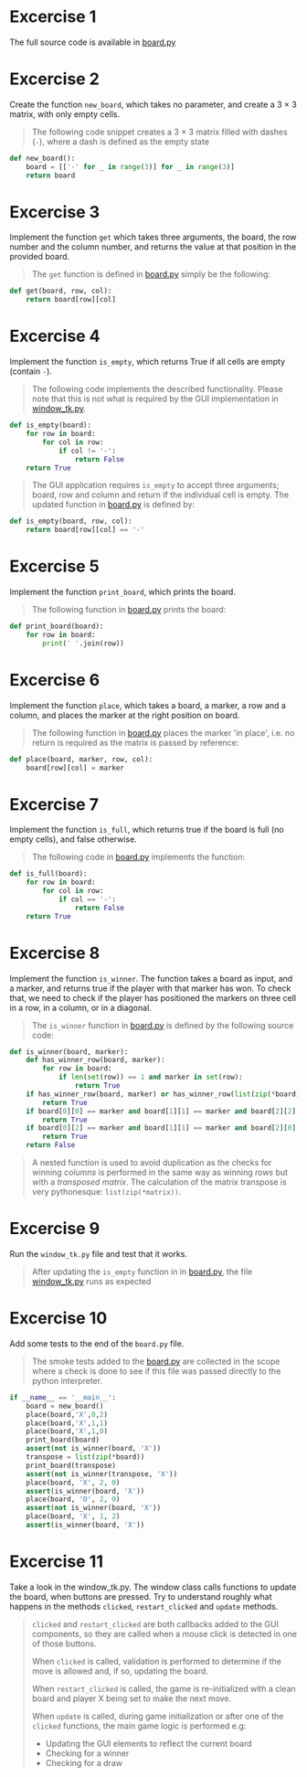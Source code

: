 # Excercise 1

The full source code is available in [board.py](board.py)

# Excercise 2

Create the function `new_board`, which takes no parameter, and create a 3 × 3 matrix, with
only empty cells.

> The following code snippet creates a 3 × 3 matrix filled with dashes (`-`), where 
> a dash is defined as the empty state  
```python
def new_board():
    board = [['-' for _ in range(3)] for _ in range(3)]
    return board

```

# Excercise 3
Implement the function `get` which takes three arguments, the board, the row number and
the column number, and returns the value at that position in the provided board.

>The `get` function is defined in [board.py](board.py) simply be the following:
```python
def get(board, row, col):
    return board[row][col]
```    

# Excercise 4

Implement the function `is_empty`, which returns True if all cells are empty (contain `-`).

> The following code implements the described functionality. Please note that this is
> not what is required by the GUI implementation in [window_tk.py](window_tk.py).
```python
def is_empty(board):
    for row in board:
        for col in row:
            if col != '-':
                return False
    return True
```    

> The GUI application requires `is_empty` to accept three arguments; board, row
> and column and return if the individual cell is empty. The updated function
> in [board.py](board.py) is defined by:

```python
def is_empty(board, row, col):
    return board[row][col] == '-'

```

# Excercise 5
Implement the function `print_board`, which prints the board.

> The following function in [board.py](board.py) prints the board:

```python
def print_board(board):
    for row in board:
        print(' '.join(row))

```

# Excercise 6
Implement the function `place`, which takes a board, a marker, a row and a column, and
places the marker at the right position on board.

> The following function in [board.py](board.py) places the marker 'in place',
> i.e. no return is required as the matrix is passed by reference:

```python
def place(board, marker, row, col):
    board[row][col] = marker
```    

# Excercise 7
Implement the function `is_full`, which returns true if the board is full (no empty cells),
and false otherwise.

> The following code in [board.py](board.py) implements the function:

```python
def is_full(board):
    for row in board:
        for col in row:
            if col == '-':
                return False
    return True
```

# Excercise 8
Implement the function `is_winner`. The
function takes a board as input, and a marker, and returns true if the player with that
marker has won. To check that, we need to check if the player has positioned the markers
on three cell in a row, in a column, or in a diagonal.

> The `is_winner` function in [board.py](board.py) is defined by the following source code:

```python
def is_winner(board, marker):
    def has_winner_row(board, marker):
        for row in board:
            if len(set(row)) == 1 and marker in set(row):
                return True
    if has_winner_row(board, marker) or has_winner_row(list(zip(*board)), marker):
        return True
    if board[0][0] == marker and board[1][1] == marker and board[2][2] == marker:
        return True
    if board[0][2] == marker and board[1][1] == marker and board[2][0] == marker:
        return True
    return False
```

> A nested function is used to avoid duplication as the  checks for winning *columns* is
> performed in the same way as winning *rows* but with a *transposed matrix*. The calculation
> of the matrix transpose is very pythonesque: `list(zip(*matrix))`.

# Excercise 9

Run the `window_tk.py` file and test that it works.

> After updating the `is_empty` function in in [board.py](board.py), the file
> [window_tk.py](window_tk.py) runs as expected

# Excercise 10
Add some tests to the end of the `board.py` file.

> The smoke tests added to the [board.py](board.py) are
> collected in the scope where a check is done to see if
> this file was passed directly to the python interpreter.

```python
if __name__ == '__main__': 
    board = new_board()
    place(board,'X',0,2)
    place(board,'X',1,1)
    place(board,'X',1,0)
    print_board(board)
    assert(not is_winner(board, 'X'))
    transpose = list(zip(*board))
    print_board(transpose)
    assert(not is_winner(transpose, 'X'))
    place(board, 'X', 2, 0)
    assert(is_winner(board, 'X'))
    place(board, 'O', 2, 0)
    assert(not is_winner(board, 'X'))
    place(board, 'X', 1, 2)
    assert(is_winner(board, 'X'))
```

# Excercise 11
Take a look in the window_tk.py. The window class calls functions to update the
board, when buttons are pressed. Try to understand roughly what happens in the methods
`clicked`, `restart_clicked` and `update` methods.

> `clicked` and `restart_clicked` are both callbacks added
> to the GUI components, so they are called when a mouse click
> is detected in one of those buttons.
>
> When `clicked` is called, validation is performed to
> determine if the move is allowed and, if so, updating the
> board.
>
> When `restart_clicked` is called, the game is re-initialized
> with a clean board and player X being set to make the next move.
>
> When `update` is called, during game initialization or after
> one of the `clicked` functions, the main game logic is performed
> e.g: 
> * Updating the GUI elements to reflect the current board
> * Checking for a winner
> * Checking for a draw